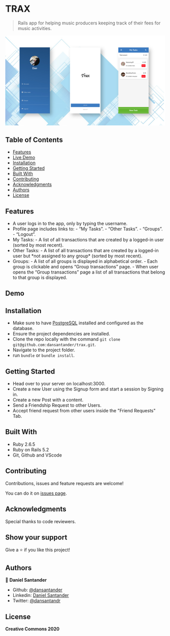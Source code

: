 # TRAX
>  Rails app for helping music producers keeping track of their fees for music activities.

![screenshot](trax.jpg)

## Table of Contents

* [Features](#features)
* [Live Demo](#demo)
* [Installation](#installation)
* [Getting Started](#getting-started)
* [Built With](#built-with)
* [Contributing](#contributing)
* [Acknowledgments](#acknowledgments)
* [Authors](#author)
* [License](#license)

## Features

<ul>
  <li> 
    A user logs in to the app, only by typing the username.
  </li>
  <li>
    Profile page includes links to:
	- “My Tasks”.
	- “Other Tasks”.
	- “Groups”.
	- “Logout”.
  </li>
  <li>
  My Tasks:
  - A list of all transactions that are created by a logged-in user (sorted by most recent).
  </li>
  <li>
  Other Tasks:
  - A list of all transactions that are created by a logged-in user but *not assigned to any group* (sorted by most recent).
  </li>
  <li>
  Groups:
	- A list of all groups is displayed in alphabetical order.
  - Each group is clickable and opens “Group transactions” page.
  - When user opens the “Group transactions” page a list of all transactions that belong to that group is displayed.
  </li>
</ul>

## Demo

## Installation

  - Make sure to have [PostgreSQL](https://www.postgresql.org/) installed and configured as the database.
  - Ensure the project dependencies are installed.
  - Clone the repo locally with the command `git clone git@github.com:dansantander/trax.git`.
  - Navigate to the project folder.
  - run `bundle` or `bundle install`.

## Getting Started
  - Head over to your server on localhost:3000.
  - Create a new User using the Signup form and start a session by Signing in.
  - Create a new Post with a content.
  - Send a Friendship Request to other Users.
  - Accept friend request from other users inside the "Friend Requests" Tab.

## Built With

- Ruby 2.6.5 <br>
- Ruby on Rails 5.2 <br>
- Git, Github and VScode <br>

## Contributing

Contributions, issues and feature requests are welcome!

You can do it on [issues page](issues/).

## Acknowledgments

Special thanks to code reviewers.

## Show your support

Give a ⭐️ if you like this project!

## Authors

👤 **Daniel Santander**

- Github: [@dansantander](https://github.com/dansantander)
- Linkedin: [Daniel Santander](https://www.linkedin.com/in/daniel-santander)
- Twitter: [@dansantandr](https://twitter.com/dansantandr)

## License

<strong>Creative Commons 2020</strong>